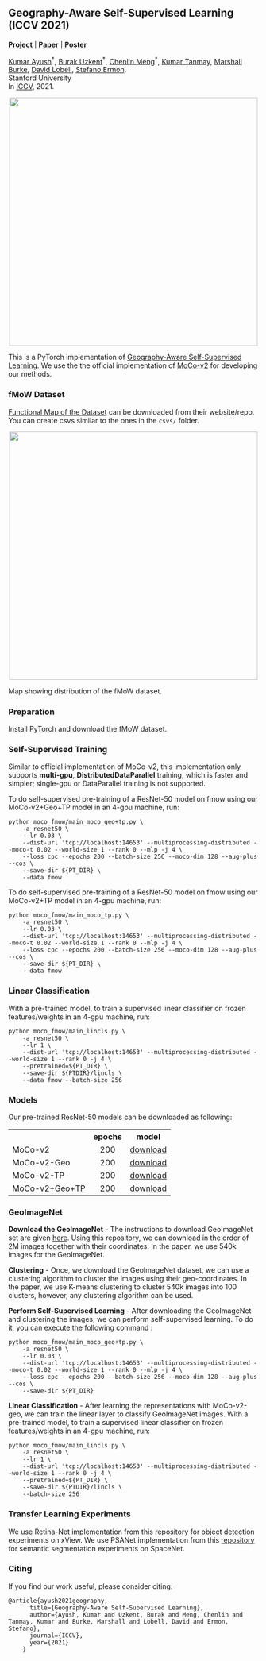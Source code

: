 ## Geography-Aware Self-Supervised Learning (ICCV 2021)
[**Project**](https://geography-aware-ssl.github.io/) | [**Paper**](https://arxiv.org/abs/2011.09980) | [**Poster**](https://geography-aware-ssl.github.io/static/images/ICCV%202021%20Poster.png)



[Kumar Ayush](https://kayush95.github.io)<sup>\*</sup>, [Burak Uzkent](https://uzkent.github.io/)<sup>\*</sup>, [Chenlin Meng](https://cs.stanford.edu/~chenlin/)<sup>\*</sup>, [Kumar Tanmay](), [Marshall Burke](https://web.stanford.edu/~mburke/), [David Lobell](https://earth.stanford.edu/people/david-lobell), [Stefano Ermon](https://cs.stanford.edu/~ermon/).
<br> Stanford University
<br>In [ICCV](https://arxiv.org/abs/2011.09980), 2021.

<p align="center">
  <img src="https://raw.githubusercontent.com/sustainlab-group/geography-aware-ssl/main/.github/images/ap2.png" width="500">
</p>


This is a PyTorch implementation of [Geography-Aware Self-Supervised Learning](https://arxiv.org/abs/2011.09980). We use the the official implementation of <a href="https://github.com/facebookresearch/moco">MoCo-v2</a> for developing our methods.

### fMoW Dataset

<a href="https://arxiv.org/abs/1711.07846">Functional Map of the Dataset</a> can be downloaded from their website/repo.
You can create csvs similar to the ones in the `csvs/` folder.

<p align="center">
  <img src="https://raw.githubusercontent.com/sustainlab-group/geography-aware-ssl/main/.github/images/fmow_coords.png" width="500">
</p>

Map showing distribution of the fMoW dataset.

### Preparation

Install PyTorch and download the fMoW dataset.

### Self-Supervised Training

Similar to official implementation of MoCo-v2, this implementation only supports **multi-gpu**, **DistributedDataParallel** training, which is faster and simpler; single-gpu or DataParallel training is not supported.

To do self-supervised pre-training of a ResNet-50 model on fmow using our MoCo-v2+Geo+TP model in an 4-gpu machine, run:
```
python moco_fmow/main_moco_geo+tp.py \ 
    -a resnet50 \
    --lr 0.03 \
    --dist-url 'tcp://localhost:14653' --multiprocessing-distributed --moco-t 0.02 --world-size 1 --rank 0 --mlp -j 4 \
    --loss cpc --epochs 200 --batch-size 256 --moco-dim 128 --aug-plus --cos \
    --save-dir ${PT_DIR} \
    --data fmow
```

To do self-supervised pre-training of a ResNet-50 model on fmow using our MoCo-v2+TP model in an 4-gpu machine, run:
```
python moco_fmow/main_moco_tp.py \ 
    -a resnet50 \
    --lr 0.03 \
    --dist-url 'tcp://localhost:14653' --multiprocessing-distributed --moco-t 0.02 --world-size 1 --rank 0 --mlp -j 4 \
    --loss cpc --epochs 200 --batch-size 256 --moco-dim 128 --aug-plus --cos \
    --save-dir ${PT_DIR} \
    --data fmow
```

### Linear Classification

With a pre-trained model, to train a supervised linear classifier on frozen features/weights in an 4-gpu machine, run:
```
python moco_fmow/main_lincls.py \
    -a resnet50 \
    --lr 1 \
    --dist-url 'tcp://localhost:14653' --multiprocessing-distributed --world-size 1 --rank 0 -j 4 \
    --pretrained=${PT_DIR} \
    --save-dir ${PTDIR}/lincls \
    --data fmow --batch-size 256
```
### Models

Our pre-trained ResNet-50 models can be downloaded as following:
<table><tbody>
<!-- START TABLE -->
<!-- TABLE HEADER -->
<th valign="bottom"></th>
<th valign="bottom">epochs</th>
<th valign="bottom">model</th>
<!-- TABLE BODY -->
<tr><td align="left">MoCo-v2</td>
<td align="center">200</td>
<td align="center"><a href="">download</a></td>
</tr>
<tr><td align="left">MoCo-v2-Geo</td>
<td align="center">200</td>
<td align="center"><a href="">download</a></td>
</tr>
</tr>
<tr><td align="left">MoCo-v2-TP</td>
<td align="center">200</td>
<td align="center"><a href="">download</a></td>
</tr>
<tr><td align="left">MoCo-v2+Geo+TP</td>
<td align="center">200</td>
<td align="center"><a href="">download</a></td>
</tr>
</tbody></table>

### GeoImageNet
**Download the GeoImageNet** - The instructions to download GeoImageNet set are given <a href="https://github.com/sustainlab-group/geography-aware-ssl/tree/main/geoimagenet_downloader">here</a>. Using this repository, we can download in the order of 2M images together with their coordinates. In the paper, we use 540k images for the GeoImageNet. 

**Clustering** - Once, we download the GeoImageNet dataset, we can use a clustering algorithm to cluster the images using their geo-coordinates. In the paper, we use K-means clustering to cluster 540k images into 100 clusters, however, any clustering algorithm can be used.

**Perform Self-Supervised Learning** - After downloading the GeoImageNet and clustering the images, we can perform self-supervised learning. To do it, you can execute the following command :
```
python moco_fmow/main_moco_geo+tp.py \ 
    -a resnet50 \
    --lr 0.03 \
    --dist-url 'tcp://localhost:14653' --multiprocessing-distributed --moco-t 0.02 --world-size 1 --rank 0 --mlp -j 4 \
    --loss cpc --epochs 200 --batch-size 256 --moco-dim 128 --aug-plus --cos \
    --save-dir ${PT_DIR}
```

**Linear Classification** - After learning the representations with MoCo-v2-geo, we can train the linear layer to classify GeoImageNet images. With a pre-trained model, to train a supervised linear classifier on frozen features/weights in an 4-gpu machine, run:
```
python moco_fmow/main_lincls.py \
    -a resnet50 \
    --lr 1 \
    --dist-url 'tcp://localhost:14653' --multiprocessing-distributed --world-size 1 --rank 0 -j 4 \
    --pretrained=${PT_DIR} \
    --save-dir ${PTDIR}/lincls \
    --batch-size 256
```

### Transfer Learning Experiments
We use Retina-Net implementation from this <a href="https://github.com/yhenon/pytorch-retinanet">repository</a> for object detection experiments on xView. We use PSANet implementation from this <a href="https://github.com/hszhao/semseg">repository</a> for semantic segmentation experiments on SpaceNet.


### Citing
If you find our work useful, please consider citing:
```
@article{ayush2021geography,
      title={Geography-Aware Self-Supervised Learning},
      author={Ayush, Kumar and Uzkent, Burak and Meng, Chenlin and Tanmay, Kumar and Burke, Marshall and Lobell, David and Ermon, Stefano},
      journal={ICCV},
      year={2021}
    }
```


